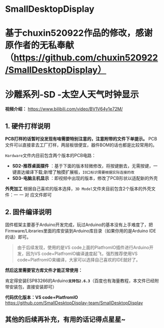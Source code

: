 # SmallDesktopDisplay
# 基于chuxin520922作品的修改，感谢原作者的无私奉献 （https://github.com/chuxin520922/SmallDesktopDisplay）
# 沙雕系列-SD -太空人天气时钟显示

**视频介绍：** https://www.bilibili.com/video/BV1V64y1e72M/

## 1. 硬件打样说明

**PCB打样的话暂时没发现有啥需要特别注意的，注意附带的文件下单提示。** PCB文件可以直接拿去工厂打样，两层板很便宜，器件BOM的话也都是比较常用的。

`Hardware`文件内目前包含两个版本的PCB电路：

* **SD2-推荐桌面摆件** ：基于下面的版本轻微修改，将按键删去，无需按键，一键直达编译下载;新增了触摸扩展板，<code>IO口标识需要根据实际连接的改</code>
* **SD3-电脑主机显示** ：即视频中出现的版本，修改了PCB形状以适配新的外壳


**外壳加工** 根据自己喜欢的版本选择，`3D Model`文件夹目前包含2个版本的外壳文件：一 一 对 应文件即可


## 2. 固件编译说明

固件框架主要基于Arduino开发完成，玩过Arduino的基本没有上手难度了，把Firmware/Libraries里面的库安装到Arduino库目录（如果你用的是Arduino IDE的话）即可。

> 由于后续发现，使用的是VS code上面的PlatfromIO插件进行Arduino开发，因为VS code+PlatfromIO编译速度起飞，强烈推荐使用VS code+PlatfromIO来编译，大家可以选择自己喜欢的IDE就好了。
> 


**然后这里需要官方库文件才能正常使用：**

肯定得安装ESP83266的Arduino<code>**支持包2.6.3**</code>（百度也有海量教程，本文件已经附带安装包，直接安装即可）


**代码优化版本：VS code+PlatfromIO** https://github.com/SmallDesktopDisplay-team/SmallDesktopDisplay

## 其他的后续再补充，有用的话记得点星星~

